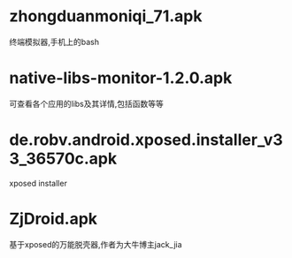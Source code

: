 
# zhongduanmoniqi_71.apk
终端模拟器,手机上的bash

# native-libs-monitor-1.2.0.apk                  
可查看各个应用的libs及其详情,包括函数等等

# de.robv.android.xposed.installer_v33_36570c.apk 
xposed installer

# ZjDroid.apk
基于xposed的万能脱壳器,作者为大牛博主jack_jia
